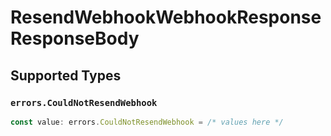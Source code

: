 # ResendWebhookWebhookResponseResponseBody


## Supported Types

### `errors.CouldNotResendWebhook`

```typescript
const value: errors.CouldNotResendWebhook = /* values here */
```

